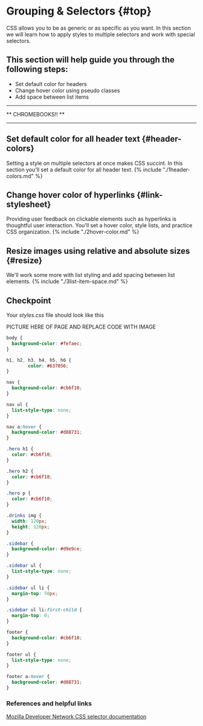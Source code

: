 # Grouping & Selectors {#top}
CSS allows you to be as generic or as specific as you want. In this section we will learn how to apply styles to multiple selectors and work with special selectors. 

This section will help guide you through the following steps:
---- 
 * Set default color for headers
 * Change hover color using pseudo classes
 * Add space between list items
 
----

** CHROMEBOOKS!! **

----
## Set default color for all header text {#header-colors} <span class="navigate-top"><a href="#top" title="Take me to the top of page"><i class="fa fa-chevron-circle-up" aria-hidden="true"></i></a></span>
Setting a style on multiple selectors at once makes CSS succint. In this section you'll set a default color for all header text.
{% include "./1header-colors.md" %}

## Change hover color of hyperlinks {#link-stylesheet} <span class="navigate-top"><a href="#top" title="Take me to the top of page"><i class="fa fa-chevron-circle-up" aria-hidden="true"></i></a></span>
Providing user feedback on clickable elements such as hyperlinks is thoughtful user interaction. You'll set a hover color, style lists, and practice CSS organization.
{% include "./2hover-color.md" %}

## Resize images using relative and absolute sizes {#resize} <span class="navigate-top"><a href="#top" title="Take me to the top of page"><i class="fa fa-chevron-circle-up" aria-hidden="true"></i></a></span>
We'll work some more with list styling and add spacing between list elements.
{% include "./3list-item-space.md" %}


## Checkpoint
Your _styles.css_ file should look like this

PICTURE HERE OF PAGE AND REPLACE CODE WITH IMAGE

```css
body {
  background-color: #fefaec;
}

h1, h2, h3, h4, h5, h6 {
        color: #637056;
}

nav {
  background-color: #cb6f10;
}

nav ul {
  list-style-type: none;
}

nav a:hover {
  background-color: #d88731;
}

.hero h1 {
  color: #cb6f10;
}

.hero h2 {
  color: #cb6f10;
}

.hero p {
  color: #cb6f10;
}

.drinks img {
  width: 120px;
  height: 120px;
}

.sidebar {
  background-color: #d9e9ce;
}

.sidebar ul {
  list-style-type: none;
}

.sidebar ul li {
  margin-top: 50px;
}

.sidebar ul li:first-child {
  margin-top: 0;
}

footer {
  background-color: #cb6f10;
}

footer ul {
  list-style-type: none;
}

footer a:hover {
  background-color: #d88731;
}
```


### References and helpful links
[Mozilla Developer Network CSS selector documentation](https://developer.mozilla.org/en-US/docs/Web/CSS/CSS_Selectors)